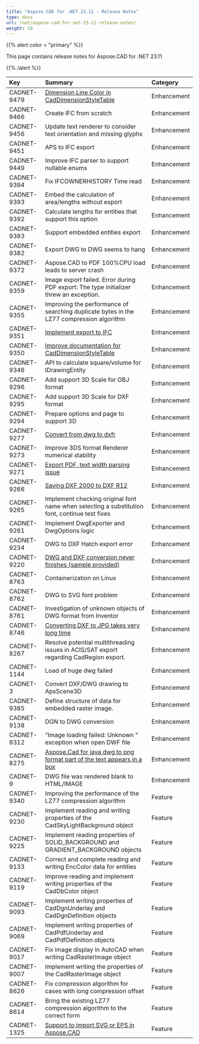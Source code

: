 ```yaml
---
title: "Aspose.CAD for .NET 23.11 - Release Notes"
type: docs
url: /net/aspose-cad-for-net-23-11-release-notes/
weight: 10
---
```


{{% alert color = "primary" %}}

This page contains release notes for Aspose.CAD for .NET 23.11

{{% /alert %}}


|**Key**|**Summary**|**Category**|
| :- | :- | :- |
| CADNET-9479 | [Dimension Line Color in CadDimensionStyleTable](https://forum.aspose.com/t/dimension-line-color-in-caddimensionstyletable/274146) | Enhancement |
| CADNET-9466 | Create IFC from scratch | Enhancement |
| CADNET-9456 | Update text renderer to consider text orientation and missing glyphs | Enhancement |
| CADNET-9451 | APS to IFC export | Enhancement |
| CADNET-9449 | Improve IFC parser to support nullable enums | Enhancement |
| CADNET-9394 | Fix IFCOWNERHISTORY Time read | Enhancement |
| CADNET-9393 | Embed the calculation of area/lengths without export | Enhancement |
| CADNET-9392 | Calculate lengths for entities that support this option | Enhancement |
| CADNET-9383 | Support embedded entities export | Enhancement |
| CADNET-9382 | Export DWG to DWG seems to hang | Enhancement |
| CADNET-9372 | Aspose.CAD to PDF 100%CPU load leads to server crash | Enhancement |
| CADNET-9359 | Image export failed. Error during PDF export: The type initializer threw an exception. | Enhancement |
| CADNET-9355 | Improving the performance of searching duplicate bytes in the LZ77 compression algorithm | Enhancement |
| CADNET-9351 | [Implement export to IFC](https://forum.aspose.com/t/can-i-read-and-write-dwg-file/271777) | Enhancement |
| CADNET-9350 | [Improve documentation for CadDimensionStyleTable](https://forum.aspose.com/t/is-there-any-documents-introduce-these-fields-in-caddimensionstyletable/271792) | Enhancement |
| CADNET-9346 | API to calculate square/volume for IDrawingEntity | Enhancement |
| CADNET-9296 | Add support 3D Scale for OBJ format | Enhancement |
| CADNET-9295 | Add support 3D Scale for DXF format | Enhancement |
| CADNET-9294 | Prepare options and page to support 3D | Enhancement |
| CADNET-9277 | [Convert from dwg to dxfr](https://forum.aspose.com/t/convert-from-dwg-to-dxfr/269627) | Enhancement |
| CADNET-9273 | Improve 3DS format Renderer numerical stability | Enhancement |
| CADNET-9271 | [Export PDF, text width parsing issue ](https://forum.aspose.com/t/export-pdf-text-width-parsing-issue/269428) | Enhancement |
| CADNET-9266 | [Saving DXF 2000 to DXF R12](https://forum.aspose.com/t/dxf-save-version-support/267968) | Enhancement |
| CADNET-9265 | Implement checking original font name when selecting a substitution font, continue test fixes | Enhancement |
| CADNET-9261 | Implement DwgExporter and DwgOptions logic | Enhancement |
| CADNET-9234 | DWG to DXF Hatch export error | Enhancement |
| CADNET-9220 | [DWG and DXF conversion never finishes (sample provided)](https://forum.aspose.com/t/dwg-and-dxf-conversion-never-finishes-sample-provided/266953) | Enhancement |
| CADNET-8763 | Containerization on Linux | Enhancement |
| CADNET-8762 | DWG to SVG font problem | Enhancement |
| CADNET-8761 | Investigation of unknown objects of DWG format from Inventor | Enhancement |
| CADNET-8746 | [Converting DXF to JPG takes very long time](https://forum.aspose.com/t/converting-dxf-to-jpg-takes-very-long-time/250408) | Enhancement |
| CADNET-8267 | Resolve potential multithreading issues in  ACIS/SAT export regarding CadRegion export. | Enhancement |
| CADNET-1144 | Load of huge dwg failed | Enhancement |
| CADNET-3 | Convert DXF/DWG drawing to ApsScene3D | Enhancement |
| CADNET-9385 | Define structure of data for embedded raster image. | Enhancement |
| CADNET-9138 | DGN to DWG conversion | Enhancement |
| CADNET-8312 | "Image loading failed: Unknown " exception when open DWF file | Enhancement |
| CADNET-8275 | [Aspose.Cad for java dwg to png format part of the text appears in a box](https://forum.aspose.com/t/aspose-cad-for-java-dwg-png/227669) | Enhancement |
| CADNET-9 | DWG file was rendered blank to HTML/IMAGE | Enhancement |
| CADNET-9340 | Improving the performance of the LZ77 compression algorithm | Feature |
| CADNET-9230 | Implement reading and writing properties of the CadSkyLightBackground object | Feature |
| CADNET-9225 | Implement reading properties of SOLID_BACKGROUND and GRADIENT_BACKGROUND objects | Feature |
| CADNET-9133 | Correct and complete reading and writing EncColor data for entities | Feature |
| CADNET-9119 | Improve reading and implement writing properties of the CadDbColor object | Feature |
| CADNET-9093 | Implement writing properties of CadDgnUnderlay and CadDgnDefinition objects | Feature |
| CADNET-9069 | Implement writing properties of CadPdfUnderlay and CadPdfDefinition objects | Feature |
| CADNET-9017 | Fix image display in AutoCAD when writing CadRasterImage object | Feature |
| CADNET-9007 | Implement writing the properties of the CadRasterImage object | Feature |
| CADNET-8626 | Fix compression algorithm for cases with long compression offset | Feature |
| CADNET-8614 | Bring the existing LZ77 compression algorithm to the correct form | Feature |
| CADNET-1325 | [Support to import SVG or EPS in Aspose.CAD ](https://forum.aspose.com/t/import-svg-or-eps-in-aspose-cad/224831) | Feature |
